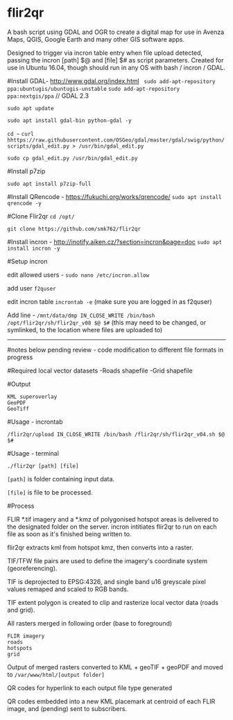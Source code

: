 # flir2qr
A bash script using GDAL and OGR to create a digital map for use in Avenza Maps, QGIS, Google Earth and many other GIS software apps.

Designed to trigger via incron table entry when file upload detected, passing the incron [path] $@ and [file] $# as script parameters. Created for use in Ubuntu 16.04, though should run in any OS with bash / incron / GDAL.

#Install GDAL- http://www.gdal.org/index.html
` sudo add-apt-repository ppa:ubuntugis/ubuntugis-unstable`
`sudo add-apt-repository ppa:nextgis/ppa`  // GDAL 2.3

`sudo apt update`

`sudo apt install gdal-bin python-gdal -y`


`cd ~`
`curl hhttps://raw.githubusercontent.com/OSGeo/gdal/master/gdal/swig/python/scripts/gdal_edit.py > /usr/bin/gdal_edit.py`

`sudo cp gdal_edit.py /usr/bin/gdal_edit.py`

#Install p7zip

`sudo apt install p7zip-full`

#Install QRencode - https://fukuchi.org/works/qrencode/
`sudo apt install qrencode -y`


#Clone Flir2qr
`cd /opt/`

`git clone https://github.com/smk762/flir2qr`

#Install incron - http://inotify.aiken.cz/?section=incron&page=doc
`sudo apt install incron -y`

#Setup incron 

edit allowed users - `sudo nano /etc/incron.allow` 

add user `f2quser`

edit incron table `incrontab -e`   (make sure you are logged in as f2quser)

Add line - `/mnt/data/dmp IN_CLOSE_WRITE /bin/bash /opt/flir2qr/sh/flir2qr_v08 $@ $#`
(this may need to be changed, or symlinked, to the location where files are uploaded to)



----------------------------------------------------------------------------------------------------------------------
#notes below pending review - code modification to different file formats in progress

#Required local vector datasets -Roads shapefile -Grid shapefile

#Output

    KML superoverlay
    GeoPDF
    GeoTiff

#Usage - incrontab

`/flir2qr/upload IN_CLOSE_WRITE /bin/bash /flir2qr/sh/flir2qr_v04.sh $@ $#`

#Usage - terminal

`./flir2qr [path] [file]`

`[path]` is folder containing input data.

`[file]` is file to be processed.

#Process

FLIR *.tif imagery and a *.kmz of polygonised hotspot areas is delivered to the designated folder on the server. incron intitiates flir2qr to run on each file as soon as it's finished being written to.

flir2qr extracts kml from hotspot kmz, then converts into a raster.

TIF/TFW file pairs are used to define the imagery's coordinate system (georeferencing).

TIF is deprojected to EPSG:4326, and single band u16 greyscale pixel values remaped and scaled to RGB bands.

TIF extent polygon is created to clip and rasterize local vector data (roads and grid).

All rasters merged in following order (base to foreground)

    FLIR imagery
    roads
    hotspots
    grid

Output of merged rasters converted to KML + geoTIF + geoPDF and moved to `/var/www/html/[output folder]`

QR codes for hyperlink to each output file type generated

QR codes embedded into a new KML placemark at centroid of each FLIR image, and (pending) sent to subscribers.
